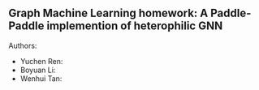 ## Graph Machine Learning homework: A Paddle-Paddle implemention of heterophilic GNN

Authors:
- Yuchen Ren:
- Boyuan Li:
- Wenhui Tan:

